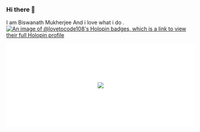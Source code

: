 ### Hi there 👋
I am Biswanath Mukherjee
And i love what i do .
[![An image of @lovetocode108's Holopin badges, which is a link to view their full Holopin profile](https://holopin.me/lovetocode108)](https://holopin.io/@lovetocode108)

<div style=" height: 10rem;
    background-color: white;
    padding:2rem;
    display: flex;
    justify-content: center;
    align-items: center;"><img align="center" src="https://encrypted-tbn0.gstatic.com/images?q=tbn:ANd9GcSdlrTIx-7saiAZDHLpTLjFYtQqWNJD_NcbfQ5lDQKsuw&s">
</div>

<!--
**love-to-code108/love-to-code108** is a ✨ _special_ ✨ repository because its `README.md` (this file) appears on your GitHub profile.

Here are some ideas to get you started:

- 🔭 I’m currently working on ...
- 🌱 I’m currently learning ...
- 👯 I’m looking to collaborate on ...
- 🤔 I’m looking for help with ...
- 💬 Ask me about ...
- 📫 How to reach me: ...
- 😄 Pronouns: ...
- ⚡ Fun fact: ...
-->
